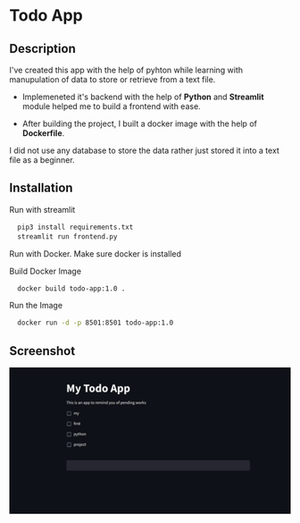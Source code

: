 
# Todo App



## Description
I've created this app with the help of pyhton while learning with manupulation of data to store or retrieve from a text file. 

- Implemeneted it's backend with the help of **Python** and **Streamlit** module helped me to build a frontend with ease.

- After building the project, I built a docker image with the help of **Dockerfile**.

I did not use any database to store the data rather just stored it into a text file as a beginner.
## Installation

Run with streamlit

```bash
  pip3 install requirements.txt
  streamlit run frontend.py
```
    
Run with Docker. Make sure docker is installed

Build Docker Image

```bash
  docker build todo-app:1.0 .
```
Run the Image
```bash
  docker run -d -p 8501:8501 todo-app:1.0
```

## Screenshot
![alt text](https://github.com/AkramExp/python-todo-app/blob/main/Screenshot.png?raw=true)
